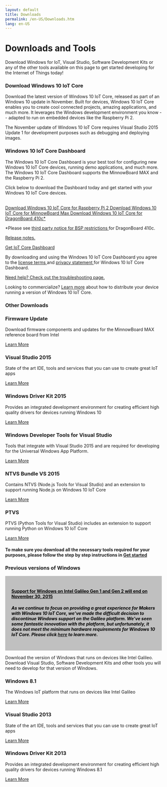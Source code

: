 ```yaml
---
layout: default
title: Downloads
permalink: /en-US/Downloads.htm
lang: en-US
---
```


<div class="row section-heading">
    <div class="col-md-6 col-sm-12">
        <h1>Downloads and Tools</h1>
        <p>Download Windows for IoT, Visual Studio, Software Development Kits or any of the other tools available on this page to get started developing for the Internet of Things today!</p>
    </div>
    <div class="col-md-6 col-sm-12">
    <div class="downloads-image"></div>
  </div>
</div>

<div class="row">
	<div class="col-md-6 col-sm-12">
		<h3 class="divider">Download Windows 10 IoT Core</h3>
		<div class="preview">
			<p>
				Download the latest version of Windows 10 IoT Core, released as part of an Windows 10 update in November. Built for devices, Windows 10 IoT Core enables you to create cool connected projects, amazing applications, and much more. It leverages the Windows development environment you know -- adapted to run on embedded devices like the Raspberry Pi 2.
			</p>
			<p>
				The November update of Windows 10 IoT Core requires Visual Studio 2015 Update 1 for development purposes such as debugging and deploying images.
			</p>
		</div>
	</div>
	<div class="col-md-6 col-sm-12">
		<h3 class="divider">Windows 10 IoT Core Dashboard</h3>
		<p>The Windows 10 IoT Core Dashboard is your best tool for configuring new Windows 10 IoT Core devices, running demo applications, and much more. The Windows 10 IoT Core Dashboard supports the MinnowBoard MAX and the Raspberry Pi 2.</p>
		<p>Click below to download the Dashboard today and get started with your Windows 10 IoT Core devices.</p>
	</div>
</div>

<br>

<div class="row">
	<div class="col-md-6 col-sm-12">
		<a href="http://go.microsoft.com/fwlink/?LinkId=691711" class="button-blue button-flat"> Download Windows 10 IoT Core for Raspberry Pi 2 </a>
		<a href="http://go.microsoft.com/fwlink/?LinkId=691712" class="button-blue button-flat"> Download Windows 10 IoT Core for MinnowBoard Max </a>
		<a href="http://go.microsoft.com/fwlink/?LinkId=691713" class="button-blue button-flat"> Download Windows 10 IoT Core for DragonBoard 410c&#42;</a>
		<p>
			&#42;Please see <a href="http://aka.ms/thirdpartynotices" target="_blank"> third party notice for BSP restrictions </a> for DragonBoard 410c.</p>
		<p>
			<a href="{{site.baseurl}}/{{page.lang}}/win10/ReleaseNotesRTM.htm"> Release notes. </a>
		</p>
	</div>
	<div class="col-md-6 col-sm-12">
		<a href="http://go.microsoft.com/fwlink/?LinkID=708576" class="button-blue button-flat"> Get IoT Core Dashboard </a>
    <p> By downloading and using the Windows 10 IoT Core Dashboard you agree to the <a href="http://go.microsoft.com/fwlink/?LinkID=703960"> license terms </a> and <a href="http://go.microsoft.com/fwlink/?LinkId=521839"> privacy statement </a> for Windows 10 IoT Core Dashboard. </p>
    <p>
			<a href="{{site.baseurl}}/{{page.lang}}/win10/IoTDashboardTroubleshooting.htm"> Need help? Check out the troubleshooting page. </a>
		</p>
	</div>
</div>
<div class="row">
	<div class="col-md-12">
		<p>Looking to commercialize? <a href="http://go.microsoft.com/fwlink/?LinkId=708649" target="_blank">Learn more</a> about how to distribute your device running a version of Windows 10 IoT Core.</p>
	</div>
</div>


<div class="row">
	<h3 class="divider"> Other Downloads </h3>
</div>

<div class="row">
	<div class="col-md-3">
		<h3>Firmware Update</h3>
		<p>Download firmware components and updates for the MinnowBoard MAX reference board from Intel</p>
		<a href="http://firmware.intel.com/projects/minnowboard-max" target="_blank">Learn More</a>
	</div>
	<div class="col-md-3">
		<h3>Visual Studio 2015</h3>
		<p>State of the art IDE, tools and services that you can use to create great IoT apps</p>
		<a href="https://www.visualstudio.com/vs-2015-product-editions" target="_blank">Learn More</a>
	</div>
	<div class="col-md-3">
		<h3>Windows Driver Kit 2015</h3>
		<p>Provides an integrated development environment for creating efficient high quality drivers for devices running Windows 10</p>
		<a href="https://msdn.microsoft.com/en-US/windows/hardware/dn913721(v=vs.8.5).aspx" target="_blank">Learn More</a>
	</div>
	<div class="col-md-3">
		<h3>Windows Developer Tools for Visual Studio</h3>
		<p>Tools that integrate with Visual Studio 2015 and are required for developing for the Universal Windows App Platform.</p>
		<a href="https://dev.windows.com/en-us/downloads" target="_blank">Learn More</a>
	</div>
</div>
<div class="row">
	 <div class="col-md-3">
		<h3>NTVS Bundle VS 2015</h3>
		<p>Contains NTVS (Node.js Tools for Visual Studio) and an extension to support running Node.js on Windows 10 IoT Core</p>
		<a href="https://github.com/ms-iot/ntvsiot/releases" target="_blank">Learn More</a>
	</div>
	<div class="col-md-3">
		<h3>PTVS</h3>
		<p>PTVS (Python Tools for Visual Studio) includes an extension to support running Python on Windows 10 IoT Core</p>
		<a href="https://github.com/microsoft/ptvs/releases" target="_blank">Learn More</a>
	</div>
</div>
<div class="row">
	<div class="col-md-12">
		<h4>To make sure you download all the necessary tools required for your purposes, please follow the step by step instructions in <a href="{{site.baseurl}}/{{page.lang}}/GetStarted.htm">Get started</a></h4>
	</div>
</div>

<div class="row">
	<h3 class="divider"> Previous versions of Windows </h3>
	<div style="background-color:Silver; color:black; padding:20px;">
		<h4><u>Support for Windows on Intel Galileo Gen 1 and Gen 2 will end on November 30, 2015</u></h4>
		<p><h5>As we continue to focus on providing a great experience for Makers with Windows 10 IoT Core, we’ve made the difficult decision to discontinue Windows support on the Galileo platform. We’ve seen some fantastic innovation with the platform, but unfortunately, it does not meet the minimum hardware requirements for Windows 10 IoT Core. Please click <a href="http://go.microsoft.com/fwlink/?LinkId=690091" target="_blank">here</a> to learn more.</h5></p>
	</div>
	<p>Download the version of Windows that runs on devices like Intel Galileo. Download Visual Studio, Software Development Kits and other tools you will need to develop for that version of Windows.</p>
</div>
<div class="row">
	<div class="col-md-3">
		<h3>Windows 8.1</h3>
		<p>The Windows IoT platform that runs on devices like Intel Galileo</p>
		<a href="https://connect.microsoft.com/windowsembeddedIoT/Downloads/DownloadDetails.aspx?DownloadID=57182" target="_blank">Learn More</a>
	</div>
	<div class="col-md-3">
		<h3>Visual Studio 2013</h3>
		<p>State of the art IDE, tools and services that you can use to create great IoT apps</p>
		<a href="https://www.visualstudio.com/en-us/downloads/download-visual-studio-vs.aspx" target="_blank">Learn More</a>
	</div>
	<div class="col-md-3">
		<h3>Windows Driver Kit 2013</h3>
		<p>Provides an integrated development environment for creating efficient high quality drivers for devices running Windows 8.1</p>
		<a href="https://msdn.microsoft.com/library/windows/hardware/ff557573" target="_blank">Learn More</a>
	</div>
</div>

